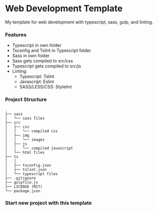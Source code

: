 # Web Development Template

My template for web development with typescript, sass, gulp, and linting.

### Features

-   Typescript in own folder
-   Tsconfig and Tslint in Typescript folder
-   Sass in own folder
-   Sass gets compiled to src/css
-   Typescript gets compiled to src/js
-   Linting:
    -   Typescript: Tslint
    -   Javascript: Eslint
    -   SASS/LESS/CSS: Stylelint

### Project Structure

    .
    ├── sass
    │   └── sass files
    ├── src
    │   ├── css
    │   │   └── compiled css
    │   ├── img
    │   │   └── images
    │   ├── js
    │   │   └── compiled javascript
    │   └── html files
    ├── ts
    │   │
    │   ├── tsconfig.json
    │   ├── tslint.json
    │   └── typescript files
    ├── .gitignore
    ├── gulpfile.js
    ├── LICENSE (MIT)
    └── package.json

### Start new project with this template
